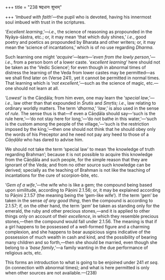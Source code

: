 +++
title = "238 श्रद्दधानः शुभाम्"

+++
‘*Imbued with faith*’—the pupil who is devoted, having his innermost
soul imbued with trust in the scriptures.

‘*Excellent learning*,’—*i.e*., the science of reasoning as propounded
in the Nyāya-śāstra, etc.; or, it may mean ‘that which duly shines,’
*i.e*., good poetry and poetics as propounded by Bharata and other
writers; or, it may mean the ‘science of incantations,’ which is of no
use regarding *Dharma*.

Such learning one might ‘*acquire*’—learn—‘*even from the lowly
person*,’—*i.e*., from a person born of a lower caste. ‘*excellent
learning*’ here should not be taken as the ‘Vedic Science’; for even
though in abnormal times of distress the learning of the Veda from lower
castes may be permitted—as we shall find later on (Verse 241), yet it
cannot be permitted in normal times. That learning which is ‘*not
excellent*,’—such as the science of magic, etc.—one should not learn at
all.

‘*Lowest*’ is the Cāṇḍāla; from him even, one may learn the ‘*special
law*,’—*i.e*., law other than that expounded in *Śrutis* and *Smṛtis;
i.e*., law relating to ordinary worldly matters. The term ‘*dharma*,’
‘*law*,’ is also used in the sense of *rule*. The sense thus is that—if
even a Cāṇḍāla should say—‘such is the rule here,’—‘do not stay here for
long,’—‘do not bathe in this water,’—‘such is the custom among the
people of the village,’—‘such is the restriction imposed by the
king,’—then one should not think that he should obey only the words of
his Preceptor and he need not pay any heed to those of a *Cāṇḍāla* who
has dared to advise him.

We should not take the term ‘special law’ to mean ‘the knowledge of
truth regarding Brahman’; because it is not possible to acquire this
knowledge from the Cāṇḍāla and such people, for the simple reason that
they are ignorant of the Veda; and from no other source such knowledge
can be derived; specially as the teaching of Brahman is not like the
teaching of incantations for the cure of scorpion-bite, etc.

‘*Gem of a wife*,’—the wife who is like a gem; the compound being based
upon similitude, according to Pāṇini 2.1.56; or, it may be explained
according to Pāṇini 2.1.57 (the meaning being the ‘gem-like wife’). If
the term ‘gem’ be taken in the sense *of any good thing*, then the
compound is according to 2.1.57; if, on the other hand, the term ‘*gem*’
be taken as standing only for the emerald, the ruby and other precious
stones,—and it is applied to other things only on account of their
*excellence*, in which they resemble precious stones,—then the compound
would fall under 2.1.56. The meaning is that if a girl happens to be
possessed of a well-formed figure and a charming complexion, and she
happens to bear auspicious signs indicative of the possession of much
wealth in cash and kind, and the possibility of bearing many children
and so forth,—then she should be married, even though she belong to a
‘*base family*,’—a family wanting in the due performance of religious
acts, etc.

This forms an introduction to what is going to be enjoined under 241 *et
seq*. (in connection with abnormal times); and what is here permitted is
only when other sources are not available.—(238)


